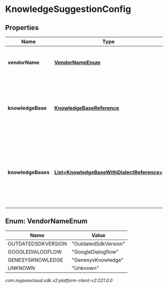 # KnowledgeSuggestionConfig


## Properties

| Name | Type | Description | Notes |
| ------------ | ------------- | ------------- | ------------- |
| **vendorName** | [**VendorNameEnum**](#Enum--VendorNameEnum) | The name of vendor used for knowledge suggestions. |  |
| **knowledgeBase** | [**KnowledgeBaseReference**](KnowledgeBaseReference) | The ID of knowledge base to query when Genesys is the knowledge suggestions provider. |  [optional] |
| **knowledgeBases** | [**List&lt;KnowledgeBaseWithDialectReference&gt;**](KnowledgeBaseWithDialectReference) | The knowledge bases to query based on dialect, when Genesys is the knowledge suggestions provider. |  [optional] |


## Enum: VendorNameEnum

| Name | Value |
| ---- | ----- |
| OUTDATEDSDKVERSION | &quot;OutdatedSdkVersion&quot; | 
| GOOGLEDIALOGFLOW | &quot;GoogleDialogflow&quot; | 
| GENESYSKNOWLEDGE | &quot;GenesysKnowledge&quot; | 
| UNKNOWN | &quot;Unknown&quot; | 




_com.mypurecloud.sdk.v2:platform-client-v2:221.0.0_

